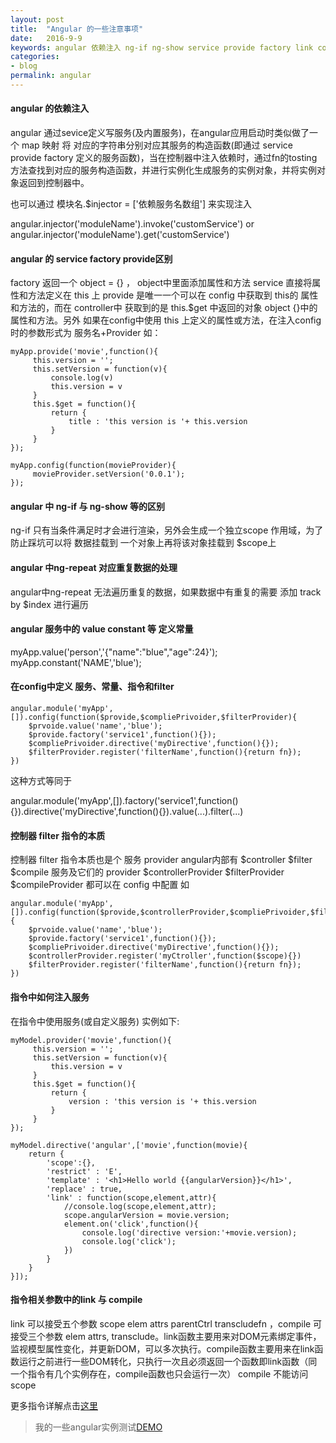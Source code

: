 ```yaml
---
layout: post
title:  "Angular 的一些注意事项"
date:   2016-9-9
keywords: angular 依赖注入 ng-if ng-show service provide factory link compile 区别
categories:
- blog
permalink: angular
---
```



#### angular 的依赖注入

angular 通过sevice定义写服务(及内置服务)，在angular应用启动时类似做了一个 map 映射 将 对应的字符串分别对应其服务的构造函数(即通过 service provide factory 定义的服务函数)，当在控制器中注入依赖时，通过fn的tosting方法查找到对应的服务构造函数，并进行实例化生成服务的实例对象，并将实例对象返回到控制器中。

也可以通过 模块名.$injector = ['依赖服务名数组'] 来实现注入

angular.injector('moduleName').invoke('customService') or angular.injector('moduleName').get('customService')


#### angular 的 service factory  provide区别

factory  返回一个 object = {} ， object中里面添加属性和方法
service  直接将属性和方法定义在 this 上
provide  是唯一一个可以在 config 中获取到 this的 属性和方法的，而在 controller中 获取到的是 this.$get 中返回的对象 object {}中的属性和方法。另外 如果在config中使用 this 上定义的属性或方法，在注入config时的参数形式为 服务名+Provider 如：

    myApp.provide('movie',function(){
         this.version = '';
         this.setVersion = function(v){
             console.log(v)
             this.version = v
         }
         this.$get = function(){
             return {
                 title : 'this version is '+ this.version
             }
         }
    });

    myApp.config(function(movieProvider){
         movieProvider.setVersion('0.0.1');
    });




####  angular 中 ng-if 与 ng-show 等的区别

ng-if 只有当条件满足时才会进行渲染，另外会生成一个独立scope 作用域，为了防止踩坑可以将 数据挂载到 一个对象上再将该对象挂载到 $scope上

#### angular 中ng-repeat 对应重复数据的处理

angular中ng-repeat 无法遍历重复的数据，如果数据中有重复的需要 添加 track by $index 进行遍历


#### angular 服务中的 value constant 等 定义常量

myApp.value('person','{"name":"blue","age":24}');
myApp.constant('NAME','blue');


#### 在config中定义 服务、常量、指令和filter

    angular.module('myApp',[]).config(function($provide,$compliePrivoider,$filterProvider){
        $prvoide.value('name','blue');
        $provide.factory('service1',function(){});
        $compliePrivoider.directive('myDirective',function(){});
        $filterProvider.register('filterName',function(){return fn});
    })

   这种方式等同于

   angular.module('myApp',[]).factory('service1',function(){}).directive('myDirective',function(){}).value(...).filter(...)


#### 控制器 filter 指令的本质

控制器 filter 指令本质也是个 服务 provider  angular内部有 $controller $filter $compile 服务及它们的 provider $controllerProvider $filterProvider $compileProvider 都可以在 config 中配置 如

    angular.module('myApp',[]).config(function($provide,$controllerProvider,$compliePrivoider,$filterProvider){
        $prvoide.value('name','blue');
        $provide.factory('service1',function(){});
        $compliePrivoider.directive('myDirective',function(){});
        $controllerProvider.register('myCtroller',function($scope){})
        $filterProvider.register('filterName',function(){return fn});
    })


#### 指令中如何注入服务

在指令中使用服务(或自定义服务) 实例如下:


    myModel.provider('movie',function(){
         this.version = '';
         this.setVersion = function(v){
             this.version = v
         }
         this.$get = function(){
             return {
                 version : 'this version is '+ this.version
             }
         }
    });

    myModel.directive('angular',['movie',function(movie){
        return {
            'scope':{},
            'restrict' : 'E',
            'template' : '<h1>Hello world {{angularVersion}}</h1>',
            'replace' : true,
            'link' : function(scope,element,attr){
                //console.log(scope,element,attr);
                scope.angularVersion = movie.version;
                element.on('click',function(){
                    console.log('directive version:'+movie.version);
                    console.log('click');
                })
            }
        }
    }]);



#### 指令相关参数中的link 与 compile

link 可以接受五个参数 scope elem attrs parentCtrl transcludefn ，compile 可接受三个参数 elem attrs, transclude。link函数主要用来对DOM元素绑定事件，监视模型属性变化，并更新DOM，可以多次执行。compile函数主要用来在link函数运行之前进行一些DOM转化，只执行一次且必须返回一个函数即link函数（同一个指令有几个实例存在，compile函数也只会运行一次）
compile 不能访问 scope

更多指令详解点击[这里](https://segmentfault.com/a/1190000004956878)



> 我的一些angular实例测试[DEMO](https://github.com/CooLNuanfeng/angular-demos)
